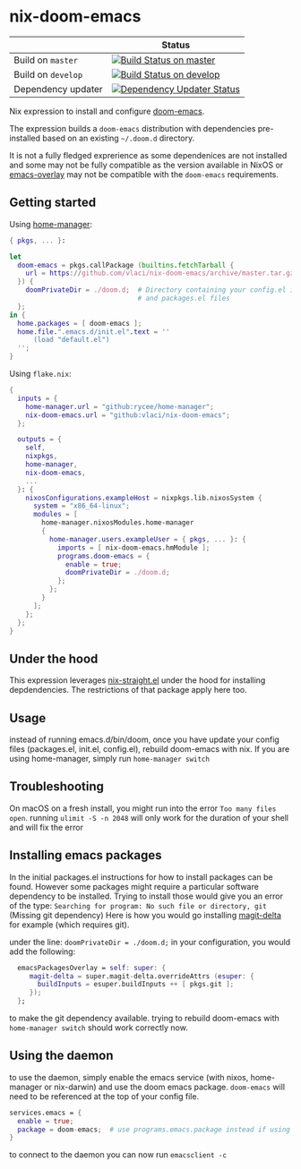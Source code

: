 # nix-doom-emacs

|     | Status |
| --- | --- |
| Build on `master` | [![Build Status on master](https://github.com/vlaci/nix-doom-emacs/workflows/Check%20Build/badge.svg?branch=master&event=push)](https://github.com/vlaci/nix-doom-emacs/workflows/Check%20Build/badge.svg?branch=master&event=push) |
| Build on `develop` | [![Build Status on develop](https://github.com/vlaci/nix-doom-emacs/workflows/Check%20Build/badge.svg?branch=develop&event=push)](https://github.com/vlaci/nix-doom-emacs/workflows/Check%20Build/badge.svg?branch=develop&event=push) |
| Dependency updater | [![Dependency Updater Status](https://github.com/vlaci/nix-doom-emacs/workflows/Update%20Dependencies/badge.svg?branch=master)](https://github.com/vlaci/nix-doom-emacs/workflows/Update%20Dependencies/badge.svg?branch=master) |

Nix expression to install and configure
[doom-emacs](https://github.com/hlissner/doom-emacs).

The expression builds a `doom-emacs` distribution with dependencies
pre-installed based on an existing `~/.doom.d` directory.

It is not a fully fledged exprerience as some dependenices are not installed and
some may not be fully compatible as the version available in NixOS or
[emacs-overlay](https://github.com/nix-community/emacs-overlay) may not be
compatible with the `doom-emacs` requirements.

## Getting started

Using [home-manager](https://github.com/rycee/home-manager):

``` nix
{ pkgs, ... }:

let
  doom-emacs = pkgs.callPackage (builtins.fetchTarball {
    url = https://github.com/vlaci/nix-doom-emacs/archive/master.tar.gz;
  }) {
    doomPrivateDir = ./doom.d;  # Directory containing your config.el init.el
                                # and packages.el files
  };
in {
  home.packages = [ doom-emacs ];
  home.file.".emacs.d/init.el".text = ''
      (load "default.el")
  '';
}
```

Using `flake.nix`:

``` nix
{
  inputs = {
    home-manager.url = "github:rycee/home-manager";
    nix-doom-emacs.url = "github:vlaci/nix-doom-emacs";
  };

  outputs = {
    self,
    nixpkgs,
    home-manager,
    nix-doom-emacs,
    ...
  }: {
    nixosConfigurations.exampleHost = nixpkgs.lib.nixosSystem {
      system = "x86_64-linux";
      modules = [
        home-manager.nixosModules.home-manager
        {
          home-manager.users.exampleUser = { pkgs, ... }: {
            imports = [ nix-doom-emacs.hmModule ];
            programs.doom-emacs = {
              enable = true;
              doomPrivateDir = ./doom.d;
            };
          };
        }
      ];
    };
  };
}
```

## Under the hood

This expression leverages
[nix-straight.el](https://github.com/vlaci/nix-straight.el) under the hood for
installing depdendencies. The restrictions of that package apply here too.

## Usage

instead of running emacs.d/bin/doom, once you have update your config files (packages.el, init.el, config.el), rebuild doom-emacs with nix. If you are using home-manager, simply run `home-manager switch`

## Troubleshooting

On macOS on a fresh install, you might run into the error `Too many files open`. running `ulimit -S -n 2048` will only work for the duration of your shell and will fix the error

## Installing emacs packages

In the initial packages.el instructions for how to install packages can be found.
However some packages might require a particular software dependency to be installed.
Trying to install those would give you an error of the type:
`Searching for program: No such file or directory, git` (Missing git dependency)
Here is how you would go installing [magit-delta](https://github.com/dandavison/magit-delta) for example (which requires git).

under the line:
`doomPrivateDir = ./doom.d;`
in your configuration, you would add the following:

```Nix
  emacsPackagesOverlay = self: super: {
     magit-delta = super.magit-delta.overrideAttrs (esuper: {
       buildInputs = esuper.buildInputs ++ [ pkgs.git ];
     });
  };
```
to make the git dependency available.
trying to rebuild doom-emacs with `home-manager switch` should work correctly now.

## Using the daemon

to use the daemon, simply enable the emacs service (with nixos, home-manager or nix-darwin) and use the doom emacs package. `doom-emacs` will need to be referenced at the top of your config file.

```nix
services.emacs = {
  enable = true;
  package = doom-emacs;  # use programs.emacs.package instead if using home-manager
}
```

to connect to the daemon you can now run `emacsclient -c`
